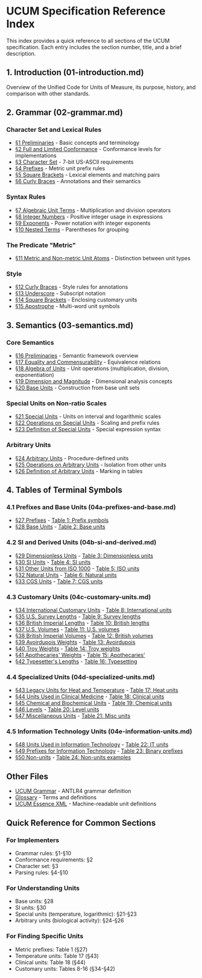 # UCUM Specification Reference Index

This index provides a quick reference to all sections of the UCUM specification. Each entry includes the section number, title, and a brief description.

## 1. Introduction (01-introduction.md)
Overview of the Unified Code for Units of Measure, its purpose, history, and comparison with other standards.

## 2. Grammar (02-grammar.md)

### Character Set and Lexical Rules
- [§1 Preliminaries](02-grammar.md#para-1) - Basic concepts and terminology
- [§2 Full and Limited Conformance](02-grammar.md#para-2) - Conformance levels for implementations
- [§3 Character Set](02-grammar.md#para-3) - 7-bit US-ASCII requirements
- [§4 Prefixes](02-grammar.md#para-4) - Metric unit prefix rules
- [§5 Square Brackets](02-grammar.md#para-5) - Lexical elements and matching pairs
- [§6 Curly Braces](02-grammar.md#para-6) - Annotations and their semantics

### Syntax Rules
- [§7 Algebraic Unit Terms](02-grammar.md#para-7) - Multiplication and division operators
- [§8 Integer Numbers](02-grammar.md#para-8) - Positive integer usage in expressions
- [§9 Exponents](02-grammar.md#para-9) - Power notation with integer exponents
- [§10 Nested Terms](02-grammar.md#para-10) - Parentheses for grouping

### The Predicate "Metric"
- [§11 Metric and Non-metric Unit Atoms](02-grammar.md#para-11) - Distinction between unit types

### Style
- [§12 Curly Braces](02-grammar.md#para-12) - Style rules for annotations
- [§13 Underscore](02-grammar.md#para-13) - Subscript notation
- [§14 Square Brackets](02-grammar.md#para-14) - Enclosing customary units
- [§15 Apostrophe](02-grammar.md#para-15) - Multi-word unit symbols

## 3. Semantics (03-semantics.md)

### Core Semantics
- [§16 Preliminaries](03-semantics.md#para-16) - Semantic framework overview
- [§17 Equality and Commensurability](03-semantics.md#para-17) - Equivalence relations
- [§18 Algebra of Units](03-semantics.md#para-18) - Unit operations (multiplication, division, exponentiation)
- [§19 Dimension and Magnitude](03-semantics.md#para-19) - Dimensional analysis concepts
- [§20 Base Units](03-semantics.md#para-20) - Construction from base unit sets

### Special Units on Non-ratio Scales
- [§21 Special Units](03-semantics.md#para-21) - Units on interval and logarithmic scales
- [§22 Operations on Special Units](03-semantics.md#para-22) - Scaling and prefix rules
- [§23 Definition of Special Units](03-semantics.md#para-23) - Special expression syntax

### Arbitrary Units
- [§24 Arbitrary Units](03-semantics.md#para-24) - Procedure-defined units
- [§25 Operations on Arbitrary Units](03-semantics.md#para-25) - Isolation from other units
- [§26 Definition of Arbitrary Units](03-semantics.md#para-26) - Marking in tables

## 4. Tables of Terminal Symbols

### 4.1 Prefixes and Base Units (04a-prefixes-and-base.md)
- [§27 Prefixes](04a-prefixes-and-base.md#para-27) - [Table 1: Prefix symbols](04a-prefixes-and-base.md#prefixes)
- [§28 Base Units](04a-prefixes-and-base.md#para-28) - [Table 2: Base units](04a-prefixes-and-base.md#baseunits)

### 4.2 SI and Derived Units (04b-si-and-derived.md)
- [§29 Dimensionless Units](04b-si-and-derived.md#para-29) - [Table 3: Dimensionless units](04b-si-and-derived.md#dimless)
- [§30 SI Units](04b-si-and-derived.md#para-30) - [Table 4: SI units](04b-si-and-derived.md#si)
- [§31 Other Units from ISO 1000](04b-si-and-derived.md#para-31) - [Table 5: ISO units](04b-si-and-derived.md#iso1000)
- [§32 Natural Units](04b-si-and-derived.md#para-32) - [Table 6: Natural units](04b-si-and-derived.md#const)
- [§33 CGS Units](04b-si-and-derived.md#para-33) - [Table 7: CGS units](04b-si-and-derived.md#cgs)

### 4.3 Customary Units (04c-customary-units.md)
- [§34 International Customary Units](04c-customary-units.md#para-34) - [Table 8: International units](04c-customary-units.md#intcust)
- [§35 U.S. Survey Lengths](04c-customary-units.md#para-35) - [Table 9: Survey lengths](04c-customary-units.md#us-survey)
- [§36 British Imperial Lengths](04c-customary-units.md#para-36) - [Table 10: British lengths](04c-customary-units.md#brit-length)
- [§37 U.S. Volumes](04c-customary-units.md#para-37) - [Table 11: U.S. volumes](04c-customary-units.md#us-volumes)
- [§38 British Imperial Volumes](04c-customary-units.md#para-38) - [Table 12: British volumes](04c-customary-units.md#brit-volumes)
- [§39 Avoirdupois Weights](04c-customary-units.md#para-39) - [Table 13: Avoirdupois](04c-customary-units.md#avoirdupois)
- [§40 Troy Weights](04c-customary-units.md#para-40) - [Table 14: Troy weights](04c-customary-units.md#troy)
- [§41 Apothecaries' Weights](04c-customary-units.md#para-41) - [Table 15: Apothecaries'](04c-customary-units.md#apoth)
- [§42 Typesetter's Lengths](04c-customary-units.md#para-42) - [Table 16: Typesetting](04c-customary-units.md#typeset)

### 4.4 Specialized Units (04d-specialized-units.md)
- [§43 Legacy Units for Heat and Temperature](04d-specialized-units.md#para-43) - [Table 17: Heat units](04d-specialized-units.md#heat)
- [§44 Units Used in Clinical Medicine](04d-specialized-units.md#para-44) - [Table 18: Clinical units](04d-specialized-units.md#clinical)
- [§45 Chemical and Biochemical Units](04d-specialized-units.md#para-45) - [Table 19: Chemical units](04d-specialized-units.md#chemical)
- [§46 Levels](04d-specialized-units.md#para-46) - [Table 20: Level units](04d-specialized-units.md#levels)
- [§47 Miscellaneous Units](04d-specialized-units.md#para-47) - [Table 21: Misc units](04d-specialized-units.md#misc)

### 4.5 Information Technology Units (04e-information-units.md)
- [§48 Units Used in Information Technology](04e-information-units.md#para-48) - [Table 22: IT units](04e-information-units.md#infotech)
- [§49 Prefixes for Information Technology](04e-information-units.md#para-49) - [Table 23: Binary prefixes](04e-information-units.md#infopfx)
- [§50 Non-units](04e-information-units.md#para-50) - [Table 24: Non-units examples](04e-information-units.md#junk)

## Other Files
- [UCUM Grammar](UCUM.g4) - ANTLR4 grammar definition
- [Glossary](glossary.md) - Terms and definitions
- [UCUM Essence XML](ucum-essence.xml) - Machine-readable unit definitions

## Quick Reference for Common Sections

### For Implementers
- Grammar rules: §1-§10
- Conformance requirements: §2
- Character set: §3
- Parsing rules: §4-§10

### For Understanding Units
- Base units: §28
- SI units: §30
- Special units (temperature, logarithmic): §21-§23
- Arbitrary units (biological activity): §24-§26

### For Finding Specific Units
- Metric prefixes: Table 1 (§27)
- Temperature units: Table 17 (§43)
- Clinical units: Table 18 (§44)
- Customary units: Tables 8-16 (§34-§42)